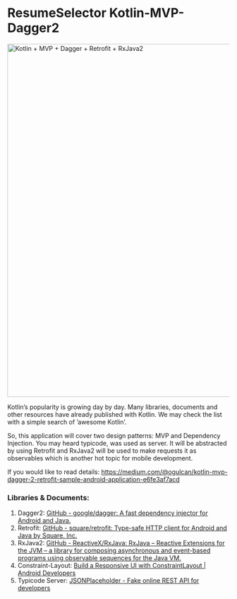 # ResumeSelector Kotlin-MVP-Dagger2

<a href="https://medium.com/@ogulcan/kotlin-mvp-dagger-2-retrofit-sample-android-application-e6fe3af7acd" target="_blank"><img src="https://cdn-images-1.medium.com/max/2000/1*Ia4dK-kcaSfztzHIhtMmaQ.png" alt="Kotlin + MVP + Dagger + Retrofit + RxJava2" width="800"></a>

Kotlin’s popularity is growing day by day. Many  libraries, documents and other resources have already published with Kotlin. We may check the list with a simple search of ’awesome Kotlin’.

So, this application will cover two design patterns: MVP and Dependency Injection. You may heard typicode, was used as server. It will be abstracted by using Retrofit and RxJava2 will be used to make requests it as observables which is another hot topic for mobile development.

If you would like to read details: https://medium.com/@ogulcan/kotlin-mvp-dagger-2-retrofit-sample-android-application-e6fe3af7acd


### Libraries & Documents:

1. Dagger2: [GitHub - google/dagger: A fast dependency injector for Android and Java.](https://github.com/google/dagger)
2. Retrofit: [GitHub - square/retrofit: Type-safe HTTP client for Android and Java by Square, Inc.](https://github.com/square/retrofit)
3. RxJava2: [GitHub - ReactiveX/RxJava: RxJava – Reactive Extensions for the JVM – a library for composing asynchronous and event-based programs using observable sequences for the Java VM.](https://github.com/ReactiveX/RxJava)
4. Constraint-Layout: [Build a Responsive UI with ConstraintLayout | Android Developers](https://developer.android.com/training/constraint-layout/index.html)
5. Typicode Server: [JSONPlaceholder - Fake online REST API for developers](https://jsonplaceholder.typicode.com/)

